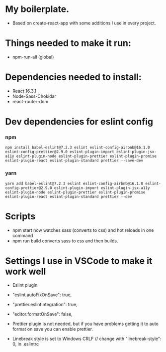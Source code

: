 # My boilerplate.

- Based on create-react-app with some additions I use in every project.

# Things needed to make it run:
  - npm-run-all (global)
# Dependencies needed to install:
  - React 16.3.1
  - Node-Sass-Chokidar
  - react-router-dom

# Dev dependencies for eslint config
### npm
```
npm install babel-eslint@7.2.3 eslint eslint-config-airbnb@16.1.0 eslint-config-prettier@2.9.0 eslint-plugin-import eslint-plugin-jsx-a11y eslint-plugin-node eslint-plugin-prettier eslint-plugin-promise eslint-plugin-react eslint-plugin-standard prettier --save-dev
```
### yarn
```
yarn add babel-eslint@7.2.3 eslint eslint-config-airbnb@16.1.0 eslint-config-prettier@2.9.0 eslint-plugin-import eslint-plugin-jsx-a11y eslint-plugin-node eslint-plugin-prettier eslint-plugin-promise eslint-plugin-react eslint-plugin-standard prettier --dev
```

# Scripts
 - npm start now watches sass (converts to css) and hot reloads in one command
 - npm run build converts sass to css and then builds.

# Settings I use in VSCode to make it work well
  - Eslint plugin
  - "eslint.autoFixOnSave": true,
  - "prettier.eslintIntegration": true,
  - "editor.formatOnSave": false,

  - Prettier plugin is not needed, but if you have problems getting it to auto format on save you can enable prettier.
  - Linebreak style is set to Windows CRLF // change with  "linebreak-style": 0, in .eslintrc
